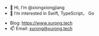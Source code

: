 - 👋 Hi, I’m @xiongxiongjiang
- 👀 I’m interested in Swift, TypeScript， Go
<!-- - 🌱 I’m currently learning ... -->
<!-- - 💞️ I’m looking to collaborate on ... -->
- Blog: https://www.xurong.tech
- 📫 Email: xurong@xurong.tech

<!---
xiongxiongjiang/xiongxiongjiang is a ✨ special ✨ repository because its `README.md` (this file) appears on your GitHub profile.
You can click the Preview link to take a look at your changes.
--->
